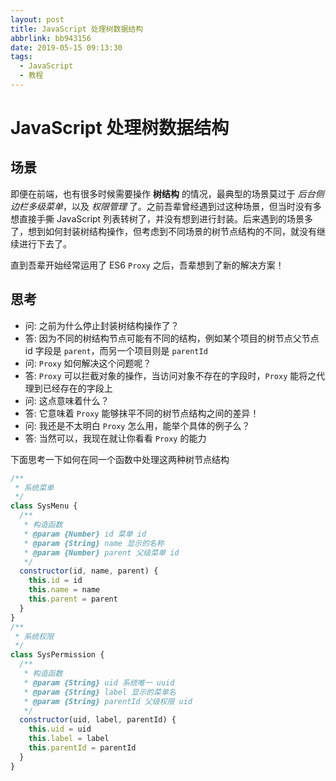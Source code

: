```yaml
---
layout: post
title: JavaScript 处理树数据结构
abbrlink: bb943156
date: 2019-05-15 09:13:30
tags:
  - JavaScript
  - 教程
---
```


# JavaScript 处理树数据结构

## 场景

即便在前端，也有很多时候需要操作 **树结构** 的情况，最典型的场景莫过于 _后台侧边栏多级菜单_，以及 _权限管理_ 了。之前吾辈曾经遇到过这种场景，但当时没有多想直接手撕 JavaScript 列表转树了，并没有想到进行封装。后来遇到的场景多了，想到如何封装树结构操作，但考虑到不同场景的树节点结构的不同，就没有继续进行下去了。

直到吾辈开始经常运用了 ES6 `Proxy` 之后，吾辈想到了新的解决方案！

## 思考

- 问: 之前为什么停止封装树结构操作了？
- 答: 因为不同的树结构节点可能有不同的结构，例如某个项目的树节点父节点 id 字段是 `parent`，而另一个项目则是 `parentId`
- 问: `Proxy` 如何解决这个问题呢？
- 答: `Proxy` 可以拦截对象的操作，当访问对象不存在的字段时，`Proxy` 能将之代理到已经存在的字段上
- 问: 这点意味着什么？
- 答: 它意味着 `Proxy` 能够抹平不同的树节点结构之间的差异！
- 问: 我还是不太明白 `Proxy` 怎么用，能举个具体的例子么？
- 答: 当然可以，我现在就让你看看 `Proxy` 的能力

下面思考一下如何在同一个函数中处理这两种树节点结构

```js
/**
 * 系统菜单
 */
class SysMenu {
  /**
   * 构造函数
   * @param {Number} id 菜单 id
   * @param {String} name 显示的名称
   * @param {Number} parent 父级菜单 id
   */
  constructor(id, name, parent) {
    this.id = id
    this.name = name
    this.parent = parent
  }
}
/**
 * 系统权限
 */
class SysPermission {
  /**
   * 构造函数
   * @param {String} uid 系统唯一 uuid
   * @param {String} label 显示的菜单名
   * @param {String} parentId 父级权限 uid
   */
  constructor(uid, label, parentId) {
    this.uid = uid
    this.label = label
    this.parentId = parentId
  }
}
```
